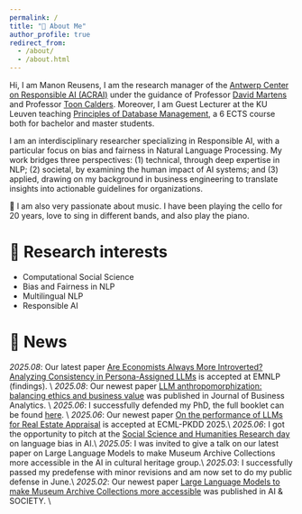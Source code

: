 ```yaml
---
permalink: /
title: "👋 About Me"
author_profile: true
redirect_from: 
  - /about/
  - /about.html
---
```



Hi, I am Manon Reusens, I am the research manager of the [Antwerp Center on Responsible AI (ACRAI)](https://www.uantwerpen.be/en/research-groups/antwerp-center-responsible-ai/) under the guidance of Professor [David Martens](https://scholar.google.be/citations?user=gbce1doAAAAJ&hl=nl&oi=ao) and Professor [Toon Calders](https://scholar.google.be/citations?hl=nl&user=CcqxbMkAAAAJ). Moreover, I am Guest Lecturer at the KU Leuven teaching [Principles of Database Management](https://onderwijsaanbod.kuleuven.be/syllabi/e/D0I62AE), a 6 ECTS course both for bachelor and master students.

I am an interdisciplinary researcher specializing in Responsible AI, with a particular focus on bias and fairness in Natural Language Processing. My work bridges three perspectives: (1) technical, through deep expertise in NLP; (2) societal, by examining the human impact of AI systems; and (3) applied, drawing on my background in business engineering to translate insights into actionable guidelines for organizations.

🎵 I am also very passionate about music.  I have been playing the cello for 20 years, love to sing  in different bands, and also play the piano.


🔎 Research interests 
======
* Computational Social Science
* Bias and Fairness in NLP
* Multilingual NLP
* Responsible AI


📢 News 
======
*2025.08*: Our latest paper [Are Economists Always More Introverted? Analyzing Consistency in Persona-Assigned LLMs](https://arxiv.org/abs/2506.02659) is accepted at EMNLP (findings). \\
*2025.08*: Our newest paper [LLM anthropomorphization: balancing ethics and business value](https://www.tandfonline.com/doi/abs/10.1080/2573234X.2025.2551951) was published in Journal of Business Analytics. \\
*2025.06*: I successfully defended my PhD, the full booklet can be found [here](https://kuleuven.limo.libis.be/discovery/fulldisplay?docid=lirias4232354&context=SearchWebhook&vid=32KUL_KUL:Lirias&lang=en&search_scope=lirias_profile&adaptor=SearchWebhook&tab=LIRIAS&query=any,contains,LIRIAS4232354&offset=0). \\
*2025.06*: Our newest paper [On the performance of LLMs for Real Estate Appraisal](https://arxiv.org/abs/2506.11812) is accepted at ECML-PKDD 2025.\\
*2025.06*: I got the opportunity to pitch at the [Social Science and Humanities Research day](https://ghum.kuleuven.be/NL/dag-van-het-onderzoek-hw-2025) on language bias in AI.\\
*2025.05*: I was invited to give a talk on our latest paper on Large Language Models to make Museum Archive Collections more accessible in the AI in cultural heritage group.\\
*2025.03*: I successfully passed my predefense with minor revisions and am now set to do my public defense in June.\\
*2025.02*: Our newest paper [Large Language Models to make Museum Archive Collections more accessible](https://link.springer.com/article/10.1007/s00146-025-02227-8) was published in AI & SOCIETY. \\


